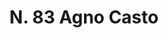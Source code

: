 ---
title: "N. 83 Agno Casto"
permalink: "/edition/plant083/"
plant-name: "N. 83"
plant-number: "083"
plant-xml: "/assets/xml/plant083.xml"
plant-img1: "/assets/img/plant083_verso.jpg"
plant-img2: "/assets/img/plant083.jpg"
plant-title: "N. 83 Agno Casto"
plant-wfo-link: "http://www.worldfloraonline.org/taxon/wfo-0000332916"
plant-kew-link: ""
plant-taxon-content: "Vitex Agnus-Castus L."
layout: single-xml
---